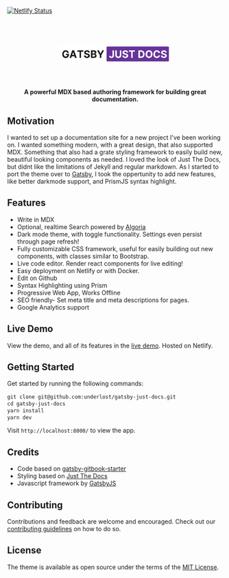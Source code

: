 [![Netlify Status](https://api.netlify.com/api/v1/badges/b676aa1b-eaea-49f8-9ec8-fe8446fc40e7/deploy-status)](https://app.netlify.com/sites/gatsby-just-docs/deploys)

<h1 align="center">
  <br>
    <img src="https://raw.githubusercontent.com/underlost/gatsby-just-docs/master/static/logo.png" alt="Gatsby Just Docs" width="260">
  <br>
  <br>
</h1>

<h4 align="center">A powerful MDX based authoring framework for building great documentation.</h4>

## Motivation

I wanted to set up a documentation site for a new project I've been working on. I wanted something modern, with a great design, that also supported MDX. Something that also had a grate styling framework to easily build new, beautiful looking components as needed. I loved the look of Just The Docs, but didnt like the limitations of Jekyll and regular markdown. As I started to port the theme over to [Gatsby](https://www.gatsbyjs.com/), I took the oppertunity to add new features, like better darkmode support, and PrismJS syntax highlight.

## Features

- Write in MDX
- Optional, realtime Search powered by [Algoria](https://www.algolia.com/)
- Dark mode theme, with toggle functionality. Settings even persist through page refresh!
- Fully customizable CSS framework, useful for easily building out new components, with classes similar to Bootstrap.
- Live code editor. Render react components for live editing!
- Easy deployment on Netlify or with Docker.
- Edit on Github
- Syntax Highlighting using Prism
- Progressive Web App, Works Offline
- SEO friendly- Set meta title and meta descriptions for pages.
- Google Analytics support

## Live Demo

View the demo, and all of its features in the [live demo](https://gatsby-just-docs.netlify.app). Hosted on Netlify.

## Getting Started

Get started by running the following commands:

```shell
git clone git@github.com:underlost/gatsby-just-docs.git
cd gatsby-just-docs
yarn install
yarn dev
```

Visit `http://localhost:8000/` to view the app.

## Credits

- Code based on [gatsby-gitbook-starter](https://github.com/hasura/gatsby-gitbook-starter)
- Styling based on [Just The Docs](https://github.com/just-the-docs/just-the-docs)
- Javascript framework by [GatsbyJS](https://www.gatsbyjs.com/)

## Contributing

Contributions and feedback are welcome and encouraged. Check out our [contributing guidelines](CONTRIBUTING.md) on how to do so.

## License

The theme is available as open source under the terms of the [MIT License](http://opensource.org/licenses/MIT).
